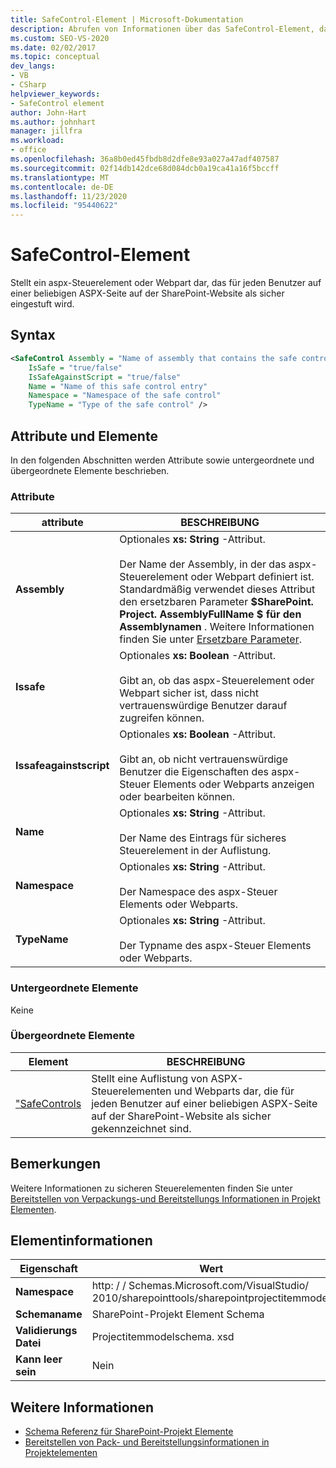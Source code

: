 ```yaml
---
title: SafeControl-Element | Microsoft-Dokumentation
description: Abrufen von Informationen über das SafeControl-Element, das ein aspx-Steuerelement oder Webpart darstellt, das als sicher gekennzeichnet ist, damit ein Benutzer auf der ASPX-Seite einer SharePoint-Website darauf zugreifen kann.
ms.custom: SEO-VS-2020
ms.date: 02/02/2017
ms.topic: conceptual
dev_langs:
- VB
- CSharp
helpviewer_keywords:
- SafeControl element
author: John-Hart
ms.author: johnhart
manager: jillfra
ms.workload:
- office
ms.openlocfilehash: 36a8b0ed45fbdb8d2dfe8e93a027a47adf407587
ms.sourcegitcommit: 02f14db142dce68d084dcb0a19ca41a16f5bccff
ms.translationtype: MT
ms.contentlocale: de-DE
ms.lasthandoff: 11/23/2020
ms.locfileid: "95440622"
---
```

# <a name="safecontrol-element"></a>SafeControl-Element
  Stellt ein aspx-Steuerelement oder Webpart dar, das für jeden Benutzer auf einer beliebigen ASPX-Seite auf der SharePoint-Website als sicher eingestuft wird.

## <a name="syntax"></a>Syntax

```xml
<SafeControl Assembly = "Name of assembly that contains the safe control"
    IsSafe = "true/false"
    IsSafeAgainstScript = "true/false"
    Name = "Name of this safe control entry"
    Namespace = "Namespace of the safe control"
    TypeName = "Type of the safe control" />
```

## <a name="attributes-and-elements"></a>Attribute und Elemente
 In den folgenden Abschnitten werden Attribute sowie untergeordnete und übergeordnete Elemente beschrieben.

### <a name="attributes"></a>Attribute

|attribute|BESCHREIBUNG|
|---------------|-----------------|
|**Assembly**|Optionales **xs: String** -Attribut.<br /><br /> Der Name der Assembly, in der das aspx-Steuerelement oder Webpart definiert ist. Standardmäßig verwendet dieses Attribut den ersetzbaren Parameter **$SharePoint. Project. AssemblyFullName $ für den Assemblynamen** . Weitere Informationen finden Sie unter [Ersetzbare Parameter](../sharepoint/replaceable-parameters.md).|
|**Issafe**|Optionales **xs: Boolean** -Attribut.<br /><br /> Gibt an, ob das aspx-Steuerelement oder Webpart sicher ist, dass nicht vertrauenswürdige Benutzer darauf zugreifen können.|
|**Issafeagainstscript**|Optionales **xs: Boolean** -Attribut.<br /><br /> Gibt an, ob nicht vertrauenswürdige Benutzer die Eigenschaften des aspx-Steuer Elements oder Webparts anzeigen oder bearbeiten können.|
|**Name**|Optionales **xs: String** -Attribut.<br /><br /> Der Name des Eintrags für sicheres Steuerelement in der Auflistung.|
|**Namespace**|Optionales **xs: String** -Attribut.<br /><br /> Der Namespace des aspx-Steuer Elements oder Webparts.|
|**TypeName**|Optionales **xs: String** -Attribut.<br /><br /> Der Typname des aspx-Steuer Elements oder Webparts.|

### <a name="child-elements"></a>Untergeordnete Elemente
 Keine

### <a name="parent-elements"></a>Übergeordnete Elemente

|Element|BESCHREIBUNG|
|-------------|-----------------|
|["SafeControls](../sharepoint/safecontrols-element.md)|Stellt eine Auflistung von ASPX-Steuerelementen und Webparts dar, die für jeden Benutzer auf einer beliebigen ASPX-Seite auf der SharePoint-Website als sicher gekennzeichnet sind.|

## <a name="remarks"></a>Bemerkungen
 Weitere Informationen zu sicheren Steuerelementen finden Sie unter [Bereitstellen von Verpackungs-und Bereitstellungs Informationen in Projekt Elementen](../sharepoint/providing-packaging-and-deployment-information-in-project-items.md).

## <a name="element-information"></a>Elementinformationen

|Eigenschaft|Wert|
|-|-|
|**Namespace**|http: \/ \/ Schemas.Microsoft.com/VisualStudio/<br>2010/sharepointtools/sharepointprojectitemmodel|
|**Schemaname**|SharePoint-Projekt Element Schema|
|**Validierungs Datei**|Projectitemmodelschema. xsd|
|**Kann leer sein**|Nein|

## <a name="see-also"></a>Weitere Informationen
- [Schema Referenz für SharePoint-Projekt Elemente](../sharepoint/sharepoint-project-item-schema-reference.md)
- [Bereitstellen von Pack- und Bereitstellungsinformationen in Projektelementen](../sharepoint/providing-packaging-and-deployment-information-in-project-items.md)
